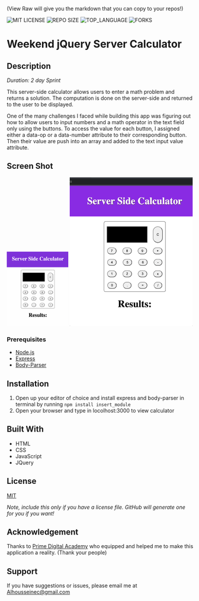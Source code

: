 (View Raw will give you the markdown that you can copy to your repos!)


![MIT LICENSE](https://img.shields.io/github/license/scottbromander/the_marketplace.svg?style=flat-square)
![REPO SIZE](https://img.shields.io/github/repo-size/scottbromander/the_marketplace.svg?style=flat-square)
![TOP_LANGUAGE](https://img.shields.io/github/languages/top/scottbromander/the_marketplace.svg?style=flat-square)
![FORKS](https://img.shields.io/github/forks/scottbromander/the_marketplace.svg?style=social)

# Weekend jQuery Server Calculator

## Description

_Duration: 2 day Sprint_

This server-side calculator allows users to enter a math problem and returns a solution. The computation is done on the server-side and returned to the user to be displayed.  

One of the many challenges I faced while building this app was figuring out how to allow users to input numbers and a math operator in the text field only using the buttons. To access the value for each button, I assigned either a data-op or a data-number attribute to their corresponding button. Then their value are push into an array and added to the text input value attribute.

## Screen Shot

 <img src="./images/cal1.png" alt="Calculator" height='200'>  <img src="./images/cal2.gif" alt="Calculator" height='400'>

 

### Prerequisites

- [Node.js](https://nodejs.org/en/)
- [Express](https://expressjs.com/)
- [Body-Parser](https://www.npmjs.com/package/body-parser)

## Installation


1. Open up your editor of choice and install express and body-parser in terminal by running `npm install insert_module` 
2. Open your browser and type in locolhost:3000 to view calculator


## Built With

- HTML
- CSS
- JavaScript
- JQuery

## License
[MIT](https://choosealicense.com/licenses/mit/)

_Note, include this only if you have a license file. GitHub will generate one for you if you want!_

## Acknowledgement
Thanks to [Prime Digital Academy](www.primeacademy.io) who equipped and helped me to make this application a reality. (Thank your people)

## Support
If you have suggestions or issues, please email me at [Alhousseinec@gmail.com](www.google.com)
